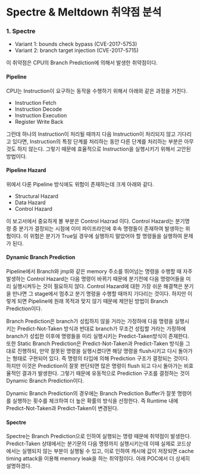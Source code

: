 # Spectre & Meltdown 취약점 분석

### 1. Spectre
- Variant 1: bounds check bypass (CVE-2017-5753)
- Variant 2: branch target injection (CVE-2017-5715)

이 취약점은 CPU의 Branch Prediction에 의해서 발생한 취약점이다.

#### Pipeline
CPU는 Instruction이 요구하는 동작을 수행하기 위해서 아래와 같은 과정을 거친다.
- Instruction Fetch
- Instruction Decode
- Instruction Execution
- Register Write Back

그런데 하나의 Instruction이 처리될 때까지 다음 Instruction이 처리되지 않고 기다리고 있다면, Instruction의 특정 단계를 처리하는 동안 다른 단계를 처리하는 부분은 아무것도 하지 않는다. 그렇기 때문에 효율적으로 Instruction을 실행시키기 위해서 고안된 방법이다.

#### Pipeline Hazard
위에서 다룬 Pipeline 방식에도 위험이 존재하는데 크게 아래와 같다.
- Structural Hazard
- Data Hazard
- Control Hazard

이 보고서에서 중요하게 볼 부분은 Control Hazrad 이다.
Control Hazard는 분기명령 중 분기가 결정되는 시점에 이미 파이프라인에 후속 명령들이 존재하여 발생하는 위험이다. 이 위험은 분기가 True일 경우에 실행하지 말았어야 할 명령들을 실행하여 문제가 된다.

#### Dynamic Branch Prediction
Pipeline에서 Branch와 jmp와 같은 memory 주소를 뛰어넘는 명령을 수행할 때 자주 발생하는 Control Hazard는 다음 명령이 바뀌기 때문에 분기전에 다음 명령어들을 미리 실행시켜두는 것이 필요하지 않다. Control Hazard에 대한 가장 쉬운 해결책은 분기을 만나면 그 stage에서 멈추고 분기 명령을 수행할 때까지 기다리는 것이다. 하지만 이렇게 되면 Pipeline에 원래 목적과 맞지 않기 때문에 제안된 방법이 Branch Prediction이다.

Branch Prediction은 branch가 성립하지 않을 거라는 가정하에 다음 명령을 실행시키는 Predict-Not-Taken 방식과 반대로 branch가 무조건 성립할 거라는 가정하에 branch가 성립한 이후에 명령들을 미리 실행시키는 Predict-Taken방식이 존재한다. 또한 Static Branch Prediction은 Predict-Not-Taken과 Predict-Taken 방식을 그대로 진행하되, 만약 잘못된 명령을 실행시켰다면 해당 명령을 flush시키고 다시 돌아가는 형태로 구현되어 있다. 즉 명령의 타입에 의해 Prediction 구조가 결정되는 것이다. 하지만 이것은 Prediction이 잘못 판단되면 많은 명령이 flush 되고 다시 돌아가는 비효율적인 결과가 발생한다. 그렇기 때문에 유동적으로 Prediction 구조를 결정하는 것이 Dynamic Branch Prediction이다.

Dynamic Branch Prediction의 경우에는 Branch Prediction Buffer가 잘못 명령어를 실행하는 횟수를 체크하여 더 높은 확률의 방식을 선정한다. 즉 Runtime 내에 Predict-Not-Taken과 Predict-Taken이 변경된다.

#### Spectre
Spectre는 Branch Prediction으로 인하여 실행되는 명령 때문에 취약점이 발생한다. Predict-Taken 상태에서는 분기문의 다음 명령까지 실행시키는데 이때 실제로 코드상에서는 실행되지 않는 부분이 실행될 수 있고, 이로 인하여 캐시에 값이 저장되면 cache timing attack을 이용해 memory leak을 하는 취약점이다. 아래 POC에서 더 상세히 설명하겠다.
